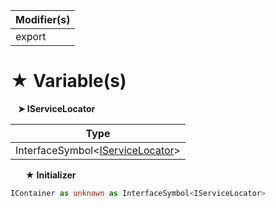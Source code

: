 | Modifier(s)                            |
|----------------------------------------|
| export |

# &#9733; Variable(s)

&nbsp;&nbsp; **&#10148; IServiceLocator**

| Type                        |
|-----------------------------|
| InterfaceSymbol&lt;[IServiceLocator](/kernel/interface/di/iservicelocator)&gt; |

&nbsp;&nbsp;&nbsp;&nbsp;&nbsp; **&#9733; Initializer**

```ts
IContainer as unknown as InterfaceSymbol<IServiceLocator>
```